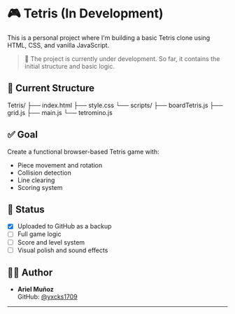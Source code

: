 # 🎮 Tetris (In Development)

This is a personal project where I'm building a basic Tetris clone using HTML, CSS, and vanilla JavaScript.

> 🔄 The project is currently under development. So far, it contains the initial structure and basic logic.

## 📁 Current Structure
Tetris/
├── index.html
├── style.css
└── scripts/
    ├── boardTetris.js
    ├── grid.js
    ├── main.js
    └── tetromino.js

## ✅ Goal

Create a functional browser-based Tetris game with:
- Piece movement and rotation
- Collision detection
- Line clearing
- Scoring system

## 💾 Status

- [x] Uploaded to GitHub as a backup
- [ ] Full game logic
- [ ] Score and level system
- [ ] Visual polish and sound effects

## 🧑‍💻 Author

- **Ariel Muñoz**  
  GitHub: [@yxcks1709](https://github.com/yxcks1709)

---
